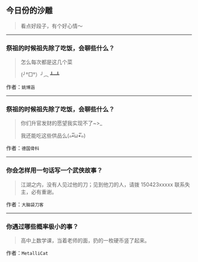 ## 今日份的沙雕

> 看点好段子，有个好心情～


 
---

### 祭祖的时候祖先除了吃饭，会聊些什么？

> 怎么每次都是这几个菜
> 
> (╯°□°）╯︵ ┻━┻


作者：`姚博涵`

---

### 祭祖的时候祖先除了吃饭，会聊些什么？

> 你们升官发财的愿望我实现不了~>_
> 
> 我还能吃这些供品么(๑•ั็ω•็ั๑)


作者：`德国骨科`

---

### 你会怎样用一句话写一个武侠故事？

> 江湖之内，没有人见过他的刀；见到他刀的人，请拨 150423xxxxx 联系失主，必有重谢。


作者：`大脑袋刀客`

---

### 你遇过哪些概率极小的事？

> 高中上数学课，当着老师的面，扔的一枚硬币竖了起来。


作者：`MetalliCat`